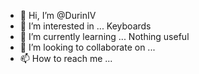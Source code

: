 - 👋 Hi, I’m @DurinIV
- 👀 I’m interested in ... Keyboards
- 🌱 I’m currently learning ... Nothing useful
- 💞️ I’m looking to collaborate on ... 
- 📫 How to reach me ...

<!---
DurinIV/DurinIV is a ✨ special ✨ repository because its `README.md` (this file) appears on your GitHub profile.
You can click the Preview link to take a look at your changes.
--->
